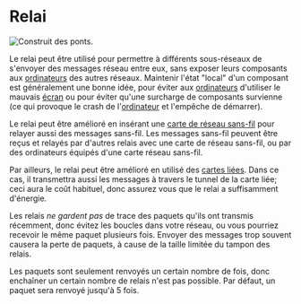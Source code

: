# Relai

![Construit des ponts.](oredict:oc:relay)

Le relai peut être utilisé pour permettre à différents sous-réseaux de s'envoyer des messages réseau entre eux, sans exposer leurs composants aux [ordinateurs](../general/computer.md) des autres réseaux. Maintenir l'état "local" d'un composant est généralement une bonne idée, pour éviter aux [ordinateurs](../general/computer.md) d'utiliser le mauvais [écran](screen1.md) ou pour éviter qu'une surcharge de composants survienne (ce qui provoque le crash de l'[ordinateur](../general/computer.md) et l'empêche de démarrer).

Le relai peut être amélioré en insérant une [carte de réseau sans-fil](../item/wlanCard.md) pour relayer aussi des messages sans-fil. Les messages sans-fil peuvent être reçus et relayés par d'autres relais avec une carte de réseau sans-fil, ou par des ordinateurs équipés d'une carte réseau sans-fil.

Par ailleurs, le relai peut être amélioré en utilisé des [cartes liées](../item/linkedCard.md). Dans ce cas, il transmettra aussi les messages à travers le tunnel de la carte liée; ceci aura le coût habituel, donc assurez vous que le relai a suffisamment d'énergie.

Les relais *ne gardent pas* de trace des paquets qu'ils ont transmis récemment, donc évitez les boucles dans votre réseau, ou vous pourriez recevoir le même paquet plusieurs fois. Envoyer des messages trop souvent causera la perte de paquets, à cause de la taille limitée du tampon des relais.

Les paquets sont seulement renvoyés un certain nombre de fois, donc enchaîner un certain nombre de relais n'est pas possible. Par défaut, un paquet sera renvoyé jusqu'à 5 fois.
